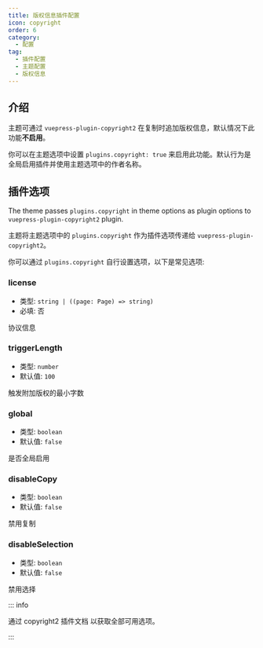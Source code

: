 ```yaml
---
title: 版权信息插件配置
icon: copyright
order: 6
category:
  - 配置
tag:
  - 插件配置
  - 主题配置
  - 版权信息
---
```


## 介绍

主题可通过 `vuepress-plugin-copyright2` 在复制时追加版权信息，默认情况下此功能**不启用**。

你可以在主题选项中设置 `plugins.copyright: true` 来启用此功能。默认行为是全局启用插件并使用主题选项中的作者名称。

## 插件选项

The theme passes `plugins.copyright` in theme options as plugin options to `vuepress-plugin-copyright2` plugin.

主题将主题选项中的 `plugins.copyright` 作为插件选项传递给 `vuepress-plugin-copyright2`。

你可以通过 `plugins.copyright` 自行设置选项，以下是常见选项:

### license

- 类型: `string | ((page: Page) => string)`
- 必填: 否

协议信息

### triggerLength

- 类型: `number`
- 默认值: `100`

触发附加版权的最小字数

### global

- 类型: `boolean`
- 默认值: `false`

是否全局启用

### disableCopy

- 类型: `boolean`
- 默认值: `false`

禁用复制

### disableSelection

- 类型: `boolean`
- 默认值: `false`

禁用选择

::: info

通过 <ProjectLink name="copyright2" path="/zh/config/">copyright2 插件文档</ProjectLink> 以获取全部可用选项。

:::
